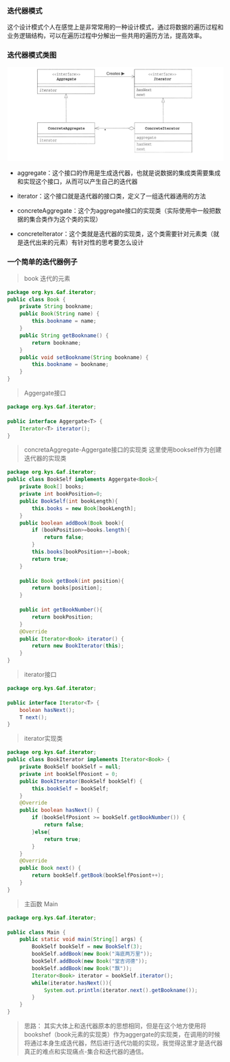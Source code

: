 ### 迭代器模式

这个设计模式个人在感觉上是非常常用的一种设计模式，通过将数据的遍历过程和业务逻辑结构，可以在遍历过程中分解出一些共用的遍历方法，提高效率。

### 迭代器模式类图

![](blogimg/GAF/1.png)

- aggregate：这个接口的作用是生成迭代器，也就是说数据的集成类需要集成和实现这个接口，从而可以产生自己的迭代器

- iterator：这个接口就是迭代器的接口类，定义了一组迭代器通用的方法

- concreteAggregate：这个为aggregate接口的实现类（实际使用中一般把数据的集合类作为这个类的实现）

- concreteIterator：这个类就是迭代器的实现类，这个类需要针对元素类（就是迭代出来的元素）有针对性的思考要怎么设计


###  一个简单的迭代器例子

> book 迭代的元素

```java
package org.kys.Gaf.iterator;
public class Book {
    private String bookname;
    public Book(String name) {
        this.bookname = name;
    }
    public String getBookname() {
        return bookname;
    }
    public void setBookname(String bookname) {
        this.bookname = bookname;
    }
}
```

> Aggergate接口

```java
package org.kys.Gaf.iterator;

public interface Aggergate<T> {
    Iterator<T> iterator();
}
```

> concretaAggregate-Aggergate接口的实现类 这里使用bookself作为创建迭代器的实现类

```java
package org.kys.Gaf.iterator;
public class BookSelf implements Aggergate<Book>{
    private Book[] books;
    private int bookPosition=0;
    public BookSelf(int bookLength){
        this.books = new Book[bookLength];
    }
    public boolean addBook(Book book){
        if (bookPosition>=books.length){
            return false;
        }
        this.books[bookPosition++]=book;
        return true;
    }

    public Book getBook(int position){
        return books[position];
    }

    public int getBookNumber(){
        return bookPosition;
    }
    @Override
    public Iterator<Book> iterator() {
        return new BookIterator(this);
    }
}
```


> iterator接口 

```java
package org.kys.Gaf.iterator;

public interface Iterator<T> {
    boolean hasNext();
    T next();
}
```

> iterator实现类

```java
package org.kys.Gaf.iterator;
public class BookIterator implements Iterator<Book> {
    private BookSelf bookSelf = null;
    private int bookSelfPosiont = 0;
    public BookIterator(BookSelf bookSelf) {
        this.bookSelf = bookSelf;
    }
    @Override
    public boolean hasNext() {
        if (bookSelfPosiont >= bookSelf.getBookNumber()) {
            return false;
        }else{
            return true;
        }
    }
    @Override
    public Book next() {
        return bookSelf.getBook(bookSelfPosiont++);
    }
}
```

> 主函数 Main

```java
package org.kys.Gaf.iterator;

public class Main {
    public static void main(String[] args) {
        BookSelf bookSelf = new BookSelf(3);
        bookSelf.addBook(new Book("海底两万里"));
        bookSelf.addBook(new Book("堂吉诃德"));
        bookSelf.addBook(new Book("飘"));
        Iterator<Book> iterator = bookSelf.iterator();
        while(iterator.hasNext()){
            System.out.println(iterator.next().getBookname());
        }
    }
}
```

> 思路： 其实大体上和迭代器原本的思想相同，但是在这个地方使用将bookshef（book元素的实现类）作为aggergate的实现类，在调用的时候将通过本身生成迭代器，然后进行迭代功能的实现，我觉得这里才是迭代器真正的难点和实现痛点-集合和迭代器的通信。




